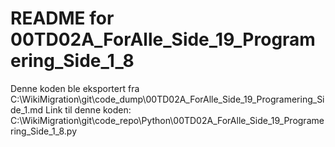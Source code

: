 # README for 00TD02A_ForAlle_Side_19_Programering_Side_1_8
Denne koden ble eksportert fra C:\WikiMigration\git\code_dump\00TD02A_ForAlle_Side_19_Programering_Side_1.md
Link til denne koden: C:\WikiMigration\git\code_repo\Python\00TD02A_ForAlle_Side_19_Programering_Side_1_8.py
